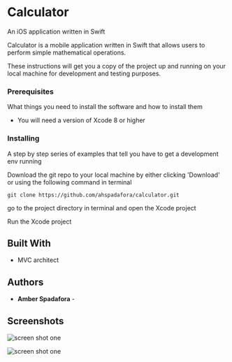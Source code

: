 # Calculator
An iOS application written in Swift

Calculator is a mobile application written in Swift that allows users to perform simple mathematical operations.


These instructions will get you a copy of the project up and running on your local machine for development and testing purposes.

### Prerequisites

What things you need to install the software and how to install them

* You will need a version of Xcode 8 or higher


### Installing

A step by step series of examples that tell you have to get a development env running

Download the git repo to your local machine by either clicking 'Download' or using the following command in terminal

```
git clone https://github.com/ahspadafora/calculator.git
```

go to the project directory in terminal and open the Xcode project 


Run the Xcode project

## Built With

* MVC architect




## Authors

* **Amber Spadafora** - 

## Screenshots


![screen shot one](https://user-images.githubusercontent.com/24783196/28995224-780181f0-7998-11e7-971a-7dbf1c3dec63.png "vertical screenshot")

![screen shot one](https://user-images.githubusercontent.com/24783196/28995223-780111f2-7998-11e7-9401-138d2d869242.png "horizontal screenshot")
